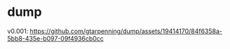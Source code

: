 # dump


v0.001:
https://github.com/gtarpenning/dump/assets/19414170/84f6358a-5bb8-435e-b097-09f4936cb0cc
